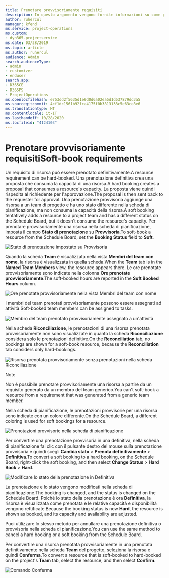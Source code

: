 ```yaml
---
title: Prenotare provvisoriamente requisiti
description: In questo argomento vengono fornite informazioni su come prenotare provvisoriamente i requisiti.
author: ruhercul
manager: kfend
ms.service: project-operations
ms.custom:
- dyn365-projectservice
ms.date: 03/28/2019
ms.topic: article
ms.author: ruhercul
audience: Admin
search.audienceType:
- admin
- customizer
- enduser
search.app:
- D365CE
- D365PS
- ProjectOperations
ms.openlocfilehash: e753dd2f5635d1e9d0d6a02ea5d1d537879dd3a5
ms.sourcegitcommit: 4cf1dc1561b92fca4175f0b3813133c5e63ce8e6
ms.translationtype: HT
ms.contentlocale: it-IT
ms.lasthandoff: 10/28/2020
ms.locfileid: "4124103"
---
```

# <a name="soft-book-requirements"></a><span data-ttu-id="b0c25-103">Prenotare provvisoriamente requisiti</span><span class="sxs-lookup"><span data-stu-id="b0c25-103">Soft-book requirements</span></span>

<span data-ttu-id="b0c25-104">Un requisito di risorsa può essere prenotato definitivamente.</span><span class="sxs-lookup"><span data-stu-id="b0c25-104">A resource requirement can be hard-booked.</span></span> <span data-ttu-id="b0c25-105">Una prenotazione definitiva crea una proposta che consuma la capacità di una risorsa.</span><span class="sxs-lookup"><span data-stu-id="b0c25-105">A hard booking creates a proposal that consumes a resource's capacity.</span></span> <span data-ttu-id="b0c25-106">La proposta viene quindi rispedita al richiedente per l'approvazione.</span><span class="sxs-lookup"><span data-stu-id="b0c25-106">The proposal is then sent back to the requester for approval.</span></span> <span data-ttu-id="b0c25-107">Una prenotazione provvisoria aggiunge una risorsa a un team di progetto e ha uno stato differente nella scheda di pianificazione, ma non consuma la capacità della risorsa.</span><span class="sxs-lookup"><span data-stu-id="b0c25-107">A soft booking tentatively adds a resource to a project team and has a different status on the Schedule Board, but it doesn't consume the resource's capacity.</span></span> <span data-ttu-id="b0c25-108">Per prenotare provvisoriamente una risorsa nella scheda di pianificazione, imposta il campo **Stato di prenotazione** su **Provvisoria**.</span><span class="sxs-lookup"><span data-stu-id="b0c25-108">To soft-book a resource from the Schedule Board, set the **Booking Status** field to **Soft**.</span></span>

![Stato di prenotazione impostato su Provvisoria](media/Resource-Management-image77.png)

<span data-ttu-id="b0c25-110">Quando la scheda **Team** è visualizzata nella vista **Membri del team con nome**, la risorsa è visualizzata in quella scheda.</span><span class="sxs-lookup"><span data-stu-id="b0c25-110">When the **Team** tab is in the **Named Team Members** view, the resource appears there.</span></span> <span data-ttu-id="b0c25-111">Le ore prenotate provvisoriamente sono indicate nella colonna **Ore prenotate provvisoriamente**.</span><span class="sxs-lookup"><span data-stu-id="b0c25-111">The soft-booked hours are reported in the **Soft Booked Hours** column.</span></span>

![Ore prenotate provvisoriamente nella vista Membri del team con nome](media/Resource-Management-image78.png)

<span data-ttu-id="b0c25-113">I membri del team prenotati provvisoriamente possono essere assegnati ad attività.</span><span class="sxs-lookup"><span data-stu-id="b0c25-113">Soft-booked team members can be assigned to tasks.</span></span>

![Membro del team prenotato provvisoriamente assegnato a un'attività](media/Resource-Management-image79.png)

<span data-ttu-id="b0c25-115">Nella scheda **Riconciliazione**, le prenotazioni di una risorsa prenotata provvisoriamente non sono visualizzate in quanto la scheda **Riconciliazione** considera solo le prenotazioni definitive.</span><span class="sxs-lookup"><span data-stu-id="b0c25-115">On the **Reconciliation** tab, no bookings are shown for a soft-book resource, because the **Reconciliation** tab considers only hard-bookings.</span></span>

![Risorsa prenotata provvisoriamente senza prenotazioni nella scheda Riconciliazione](media/Resource-Management-image80.png)

> [!NOTE]
> <span data-ttu-id="b0c25-117">Non è possibile prenotare provvisoriamente una risorsa a partire da un requisito generato da un membro del team generico.</span><span class="sxs-lookup"><span data-stu-id="b0c25-117">You can't soft-book a resource from a requirement that was generated from a generic team member.</span></span>

<span data-ttu-id="b0c25-118">Nella scheda di pianificazione, le prenotazioni provvisorie per una risorsa sono indicate con un colore differente.</span><span class="sxs-lookup"><span data-stu-id="b0c25-118">On the Schedule Board, a different coloring is used for soft bookings for a resource.</span></span>

![Prenotazioni provvisorie nella scheda di pianificazione](media/Resource-Management-image81.png)

<span data-ttu-id="b0c25-120">Per convertire una prenotazione provvisoria in una definitiva, nella scheda di pianificazione fai clic con il pulsante destro del mouse sulla prenotazione provvisoria e quindi scegli **Cambia stato** \> **Prenota definitivamente** \> **Definitiva**.</span><span class="sxs-lookup"><span data-stu-id="b0c25-120">To convert a soft booking to a hard booking, on the Schedule Board, right-click the soft booking, and then select **Change Status** \> **Hard Book** \> **Hard**.</span></span>

![Modificare lo stato della prenotazione in Definitiva](media/Resource-Management-image82.png)

<span data-ttu-id="b0c25-122">La prenotazione e lo stato vengono modificati nella scheda di pianificazione.</span><span class="sxs-lookup"><span data-stu-id="b0c25-122">The booking is changed, and the status is changed on the Schedule Board.</span></span> <span data-ttu-id="b0c25-123">Poiché lo stato della prenotazione è ora **Definitiva**, la risorsa è visualizzata come prenotata e le relative capacità e disponibilità vengono rettificate.</span><span class="sxs-lookup"><span data-stu-id="b0c25-123">Because the booking status is now **Hard**, the resource is shown as booked, and its capacity and availability are adjusted.</span></span>

<span data-ttu-id="b0c25-124">Puoi utilizzare lo stesso metodo per annullare una prenotazione definitiva o provvisoria nella scheda di pianificazione.</span><span class="sxs-lookup"><span data-stu-id="b0c25-124">You can use the same method to cancel a hard booking or a soft booking from the Schedule Board.</span></span>

<span data-ttu-id="b0c25-125">Per convertire una risorsa prenotata provvisoriamente in una prenotata definitivamente nella scheda **Team** del progetto, seleziona la risorsa e quindi **Conferma**.</span><span class="sxs-lookup"><span data-stu-id="b0c25-125">To convert a resource that is soft-booked to hard-booked on the project's **Team** tab, select the resource, and then select **Confirm**.</span></span>

![Comando Conferma](media/Resource-Management-image83.png)
